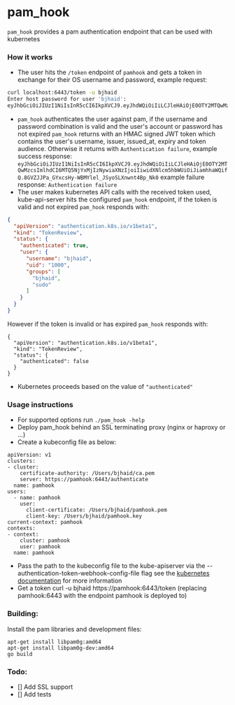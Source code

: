 # pam_hook

`pam_hook` provides a pam authentication endpoint that can be used with kubernetes

### How it works

- The user hits the `/token` endpoint of `pamhook` and gets a token in exchange for their
OS username and password, example request:
```bash
curl localhost:6443/token -u bjhaid
Enter host password for user 'bjhaid':
eyJhbGciOiJIUzI1NiIsInR5cCI6IkpXVCJ9.eyJhdWQiOiIiLCJleHAiOjE0OTY2MTQwMzcsImlhdCI6MTQ5NjYxMjIzNywiaXNzIjoiIiwidXNlcm5hbWUiOiJiamhhaWQifQ.8GVZJJPa_GYxcsHy-WBMYlel_JSyoSLXnwnt4Bp_Nk0
```
- `pam_hook` authenticates the user against pam, if the username and password combination
is valid and the user's account or password has not expired `pam_hook` returns with an
HMAC signed JWT token which contains the user's username, issuer, issued_at, expiry and
token audience. Otherwise it returns with `Authentication failure`, example success response:
`eyJhbGciOiJIUzI1NiIsInR5cCI6IkpXVCJ9.eyJhdWQiOiIiLCJleHAiOjE0OTY2MTQwMzcsImlhdCI6MTQ5NjYxMjIzNywiaXNzIjoiIiwidXNlcm5hbWUiOiJiamhhaWQifQ.8GVZJJPa_GYxcsHy-WBMYlel_JSyoSLXnwnt4Bp_Nk0`
example failure response:
`Authentication failure`
- The user makes kubernetes API calls with the received token used, kube-api-server hits
the configured `pam_hook` endpoint, if the token is valid and not expired `pam_hook`
responds with:
```json
{
  "apiVersion": "authentication.k8s.io/v1beta1",
  "kind": "TokenReview",
  "status": {
    "authenticated": true,
    "user": {
      "username": "bjhaid",
      "uid": "1000",
      "groups": [
        "bjhaid",
        "sudo"
      ]
    }
  }
}
```
However if the token is invalid or has expired `pam_hook` responds with:
```
{
  "apiVersion": "authentication.k8s.io/v1beta1",
  "kind": "TokenReview",
  "status": {
    "authenticated": false
  }
}
```
- Kubernetes proceeds based on the value of `"authenticated"`

### Usage instructions
- For supported options run `./pam_hook -help`
- Deploy pam_hook behind an SSL terminating proxy (nginx or haproxy or ...)
- Create a kubeconfig file as below:
```
apiVersion: v1
clusters:
- cluster:
    certificate-authority: /Users/bjhaid/ca.pem
    server: https://pamhook:6443/authenticate
  name: pamhook
users:
  - name: pamhook
    user:
      client-certificate: /Users/bjhaid/pamhook.pem
      client-key: /Users/bjhaid/pamhook.key
current-context: pamhook
contexts:
- context:
    cluster: pamhook
    user: pamhook
  name: pamhook
```
- Pass the path to the kubeconfig file to the kube-apiserver via the
--authentication-token-webhook-config-file flag see the
[kubernetes documentation](https://kubernetes.io/docs/admin/authentication/#webhook-token-authentication)
for more information
- Get a token curl -u bjhaid https://pamhook:6443/token (replacing pamhook:6443 with the
endpoint pamhook is deployed to)

### Building:

Install the pam libraries and development files:

```
apt-get install libpam0g:amd64
apt-get install libpam0g-dev:amd64
go build
```

### Todo:
- [] Add SSL support
- [] Add tests
